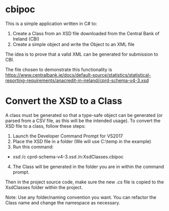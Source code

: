 # cbipoc
This is a simple application written in C# to:
1. Create a Class from an XSD file downloaded from the Central Bank of Ireland (CBI)
2. Create a simple object and write the Object to an XML file

The idea is to prove that a valid XML can be generated for submission to CBI.

The file chosen to demonstrate this functionality is https://www.centralbank.ie/docs/default-source/statistics/statistical-reporting-requirements/anacredit-in-ireland/cprd-schema-v4-3.xsd


# Convert the XSD to a Class
A class must be generated so that a type-safe object can be generated (or parsed from a CSV file, as this will be the intended usage).  To convert the XSD file to a class, follow these steps:

1. Launch the Developer Command Prompt for VS2017
2. Place the XSD file in a folder (We will use C:\temp in the example)
3. Run this command:
  - xsd /c cprd-schema-v4-3.xsd /n:XsdClasses.cbipoc 
4. The Class will be generated in the folder you are in within the command prompt.

Then in the project source code, make sure the new .cs file is copied to the XsdClasses folder within the project.

Note: Use any folder/naming convention you want. You can refactor the Class name and change the namespace as necessary.
